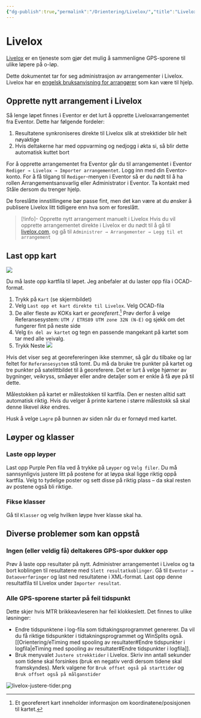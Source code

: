 ```yaml
---
{"dg-publish":true,"permalink":"/Orientering/Livelox/","title":"Livelox","tags":["orientering"]}
---
```



# Livelox
[Livelox](https://livelox.com) er en tjeneste som gjør det mulig å sammenligne GPS-sporene til ulike løpere på o-løp.

Dette dokumentet tar for seg administrasjon av arrangementer i Livelox. Livelox har en [engelsk bruksanvisning for arrangører](https://www.livelox.com/Documentation/EventOrganisers) som kan være til hjelp.

## Opprette nytt arrangement i Livelox
Så lenge løpet finnes i Eventor er det lurt å opprette Liveloxarrangementet fra Eventor. Dette har følgende fordeler:
1. Resultatene synkroniseres direkte til Livelox slik at strekktider blir helt nøyaktige
2. Hvis deltakerne har med oppvarming og nedjogg i økta si, så blir dette automatisk kuttet bort

For å opprette arrangementet fra Eventor går du til arrangementet i Eventor `Rediger → Livelox → Importer arrangementet`. Logg inn med din Eventor-konto. For å få tilgang til `Rediger`-menyen i Eventor så er du nødt til å ha rollen Arrangementsansvarlig eller Administrator i Eventor. Ta kontakt med Ståle dersom du trenger hjelp.

De foreslåtte innstillingene bør passe fint, men det kan være at du ønsker å publisere Livelox litt tidligere enn hva som er foreslått.

>[!info]- Opprette nytt arrangement manuelt i Livelox
>Hvis du vil opprette arrangementet direkte i Livelox er du nødt til å gå til [livelox.com](https://www.livelox.com/), og gå til `Administrer → Arrangementer → Legg til et arrangement`

## Last opp kart
![](/img/user/_resources/livelox-adm.png)

Du må laste opp kartfila til løpet. Jeg anbefaler at du laster opp fila i OCAD-format.
1. Trykk på `Kart` (se skjermbildet)
2. Velg `Last opp et kart direkte til Livelox`. Velg OCAD-fila
3. De aller fleste av KOKs kart er *georeferert*.[^1] Prøv derfor å velge Referansesystem: `UTM / ETRS89 UTM zone 32N (N-E)` og sjekk om det fungerer fint på neste side
4. Velg `En del av kartet` og tegn en passende mangekant på kartet som tar med alle veivalg.
5. Trykk Neste
![](/img/user/_resources/livelox-last-opp-kart.png)

Hvis det viser seg at georefereringen ikke stemmer, så går du tilbake og lar feltet for `Referansesystem` stå tomt. Du må da bruke tre punkter på kartet og tre punkter på satelittbildet til å georeferere. Det er lurt å velge hjørner av bygninger, veikryss, småøyer eller andre detaljer som er enkle å få øye på til dette.

Målestokken på kartet er målestokken til kartfila. Den er nesten alltid satt automatisk riktig. Hvis du velger å printe kartene i større målestokk så skal denne likevel *ikke* endres.

Husk å velge `Lagre` på bunnen av siden når du er fornøyd med kartet. 

## Løyper og klasser

### Laste opp løyper
Last opp Purple Pen fila ved å trykke på `Løyper` og `Velg filer`. Du må sannsynligvis justere litt på postene for at løypa skal ligge riktig oppå kartfila. Velg to tydelige poster og sett disse på riktig plass – da skal resten av postene også bli riktige.

### Fikse klasser
Gå til `Klasser` og velg hvilken løype hver klasse skal ha.

## Diverse problemer som kan oppstå

### Ingen (eller veldig få) deltakeres GPS-spor dukker opp
Prøv å laste opp resultater på nytt. Administrer arrangementet i Livelox og ta bort koblingen til resultatene med `Slett resultatkoblinger`. Gå til `Eventor → Dataoverføringer` og last ned resultatene i XML-format. Last opp denne resultatfila til Livelox under `Importer resultat`.

### Alle GPS-sporene starter på feil tidspunkt
Dette skjer hvis MTR brikkeavleseren har feil klokkeslett. Det finnes to ulike løsninger:
- Endre tidspunktene i log-fila som tidtakingsprogrammet genererer. Da vil du få riktige tidspunkter i tidtakningsprogrammet og WinSplits også. [[Orientering/eTiming med spooling av resultater#Endre tidspunkter i logfila\|eTiming med spooling av resultater#Endre tidspunkter i logfila]]. 
- Bruk menyvalet `Justere strekktider` i Livelox. Skriv inn antall sekunder som tidene skal forsinkes (bruk en negativ verdi dersom tidene skal framskyndes). Merk valgene for `Bruk offset også på starttider` og `Bruk offset også på målganstider`

![livelox-justere-tider.png](/img/user/_resources/livelox-justere-tider.png)

[^1]: Et georeferert kart inneholder informasjon om koordinatene/posisjonen til kartet.
